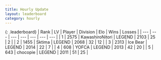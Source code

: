 ```yaml
---
title: Hourly Update
layout: leaderboard
category: hourly
---
```


{: .leaderboard}
| Rank | LV | Player | Division | Elo | Wins | Losses |
| --- | --- | --- | --- | --- | --- | --- |
| <span data-change="0">1</span> | 2575 | <span title="ID: 164871">KawashiroNitori</span> | LEGEND | <span data-change="0">2103</span> | <span data-change="0">25</span> | <span data-change="0">2</span> |
| <span data-change="0">2</span> | 1455 | <span title="ID: 353063">Sktima</span> | LEGEND | <span data-change="6">2068</span> | <span data-change="1">32</span> | <span data-change="0">12</span> |
| <span data-change="0">3</span> | 2313 | <span title="ID: 417840">Ice Bear</span> | LEGEND | <span data-change="0">2014</span> | <span data-change="0">22</span> | <span data-change="0">7</span> |
| <span data-change="0">4</span> | 608 | <span title="ID: 650820">YOFCA</span> | LEGEND | <span data-change="0">2013</span> | <span data-change="0">42</span> | <span data-change="0">20</span> |
| <span data-change="0">5</span> | 643 | <span title="ID: 495743">chocopie</span> | LEGEND | <span data-change="0">2011</span> | <span data-change="0">51</span> | <span data-change="0">25</span> |